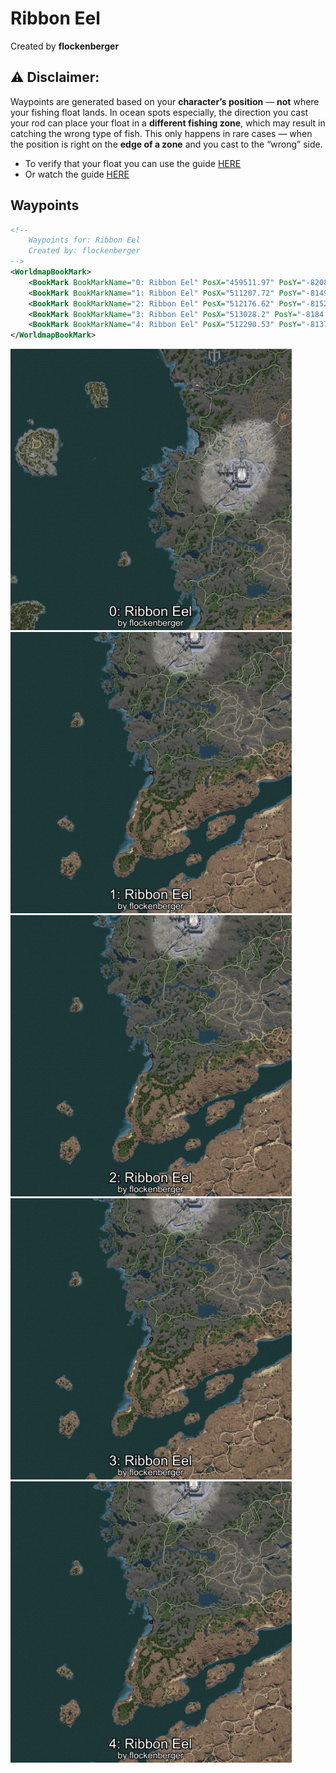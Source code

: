 # Ribbon Eel
Created by **flockenberger**

## ⚠️ Disclaimer:
Waypoints are generated based on your __**character’s position**__ — __not__ where your fishing float lands.
In ocean spots especially, the direction you cast your rod can place your float in a **different fishing zone**, which may result in catching the wrong type of fish.
This only happens in rare cases — when the position is right on the **edge of a zone** and you cast to the “wrong” side.

- To verify that your float you can use the guide [HERE](https://flockenberger.github.io/bdo-fish-position/)
- Or watch the guide [HERE](https://youtu.be/t-VXcRoNojk)

## Waypoints
```xml
<!--
    Waypoints for: Ribbon Eel
    Created by: flockenberger
-->
<WorldmapBookMark>
    <BookMark BookMarkName="0: Ribbon Eel" PosX="459511.97" PosY="-8208.0" PosZ="561931.7" />
    <BookMark BookMarkName="1: Ribbon Eel" PosX="511207.72" PosY="-8149.131" PosZ="427865.38" />
    <BookMark BookMarkName="2: Ribbon Eel" PosX="512176.62" PosY="-8152.9463" PosZ="429481.3" />
    <BookMark BookMarkName="3: Ribbon Eel" PosX="513028.2" PosY="-8184.6533" PosZ="419981.34" />
    <BookMark BookMarkName="4: Ribbon Eel" PosX="512290.53" PosY="-8137.021" PosZ="426323.6" />
</WorldmapBookMark>
```

<img src="./Ribbon Eel_0_Preview.webp" width="450"/> <img src="./Ribbon Eel_1_Preview.webp" width="450"/> <img src="./Ribbon Eel_2_Preview.webp" width="450"/> <img src="./Ribbon Eel_3_Preview.webp" width="450"/> <img src="./Ribbon Eel_4_Preview.webp" width="450"/> 